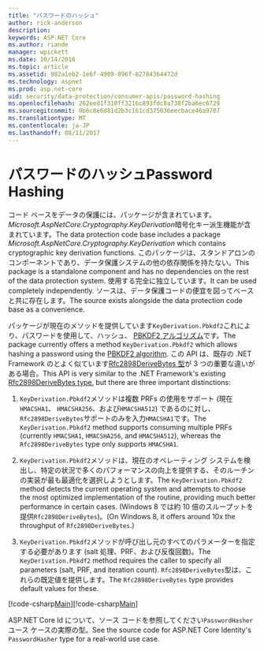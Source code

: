 ```yaml
---
title: "パスワードのハッシュ"
author: rick-anderson
description: 
keywords: ASP.NET Core
ms.author: riande
manager: wpickett
ms.date: 10/14/2016
ms.topic: article
ms.assetid: 982a1eb2-1e6f-4909-896f-82784364472d
ms.technology: aspnet
ms.prod: asp.net-core
uid: security/data-protection/consumer-apis/password-hashing
ms.openlocfilehash: 262eed1f310ff3216c893fdc8a738f2ba6ec6729
ms.sourcegitcommit: 0b6c8e6d81d2b3c161cd375036eecbace46a9707
ms.translationtype: MT
ms.contentlocale: ja-JP
ms.lasthandoff: 08/11/2017
---
```

# <a name="password-hashing"></a><span data-ttu-id="3b1ff-103">パスワードのハッシュ</span><span class="sxs-lookup"><span data-stu-id="3b1ff-103">Password Hashing</span></span>

<span data-ttu-id="3b1ff-104">コード ベースをデータの保護には、パッケージが含まれています。 *Microsoft.AspNetCore.Cryptography.KeyDerivation*暗号化キー派生機能が含まれています。</span><span class="sxs-lookup"><span data-stu-id="3b1ff-104">The data protection code base includes a package *Microsoft.AspNetCore.Cryptography.KeyDerivation* which contains cryptographic key derivation functions.</span></span> <span data-ttu-id="3b1ff-105">このパッケージは、スタンドアロンのコンポーネントであり、データ保護システムの他の依存関係を持たない。</span><span class="sxs-lookup"><span data-stu-id="3b1ff-105">This package is a standalone component and has no dependencies on the rest of the data protection system.</span></span> <span data-ttu-id="3b1ff-106">使用する完全に独立しています。</span><span class="sxs-lookup"><span data-stu-id="3b1ff-106">It can be used completely independently.</span></span> <span data-ttu-id="3b1ff-107">ソースは、データ保護コードの便宜を図ってベースと共に存在します。</span><span class="sxs-lookup"><span data-stu-id="3b1ff-107">The source exists alongside the data protection code base as a convenience.</span></span>

<span data-ttu-id="3b1ff-108">パッケージが現在のメソッドを提供しています`KeyDerivation.Pbkdf2`これにより、パスワードを使用して、ハッシュ、 [PBKDF2 アルゴリズム](https://tools.ietf.org/html/rfc2898#section-5.2)です。</span><span class="sxs-lookup"><span data-stu-id="3b1ff-108">The package currently offers a method `KeyDerivation.Pbkdf2` which allows hashing a password using the [PBKDF2 algorithm](https://tools.ietf.org/html/rfc2898#section-5.2).</span></span> <span data-ttu-id="3b1ff-109">この API は、既存の .NET Framework のとよく似ています[Rfc2898DeriveBytes 型](https://msdn.microsoft.com/library/System.Security.Cryptography.Rfc2898DeriveBytes(v=vs.110).aspx)が 3 つの重要な違いがある場合。</span><span class="sxs-lookup"><span data-stu-id="3b1ff-109">This API is very similar to the .NET Framework's existing [Rfc2898DeriveBytes type](https://msdn.microsoft.com/library/System.Security.Cryptography.Rfc2898DeriveBytes(v=vs.110).aspx), but there are three important distinctions:</span></span>

1. <span data-ttu-id="3b1ff-110">`KeyDerivation.Pbkdf2`メソッドは複数 PRFs の使用をサポート (現在`HMACSHA1`、 `HMACSHA256`、および`HMACSHA512`) であるのに対し、`Rfc2898DeriveBytes`サポートのみを入力`HMACSHA1`です。</span><span class="sxs-lookup"><span data-stu-id="3b1ff-110">The `KeyDerivation.Pbkdf2` method supports consuming multiple PRFs (currently `HMACSHA1`, `HMACSHA256`, and `HMACSHA512`), whereas the `Rfc2898DeriveBytes` type only supports `HMACSHA1`.</span></span>

2. <span data-ttu-id="3b1ff-111">`KeyDerivation.Pbkdf2`メソッドは、現在のオペレーティング システムを検出し、特定の状況で多くのパフォーマンスの向上を提供する、そのルーチンの実装が最も最適化を選択しようとします。</span><span class="sxs-lookup"><span data-stu-id="3b1ff-111">The `KeyDerivation.Pbkdf2` method detects the current operating system and attempts to choose the most optimized implementation of the routine, providing much better performance in certain cases.</span></span> <span data-ttu-id="3b1ff-112">(Windows 8 では約 10 倍のスループットを提供`Rfc2898DeriveBytes`)。</span><span class="sxs-lookup"><span data-stu-id="3b1ff-112">(On Windows 8, it offers around 10x the throughput of `Rfc2898DeriveBytes`.)</span></span>

3. <span data-ttu-id="3b1ff-113">`KeyDerivation.Pbkdf2`メソッドが呼び出し元のすべてのパラメーターを指定する必要があります (salt 処理、PRF、および反復回数)。</span><span class="sxs-lookup"><span data-stu-id="3b1ff-113">The `KeyDerivation.Pbkdf2` method requires the caller to specify all parameters (salt, PRF, and iteration count).</span></span> <span data-ttu-id="3b1ff-114">`Rfc2898DeriveBytes`型は、これらの既定値を提供します。</span><span class="sxs-lookup"><span data-stu-id="3b1ff-114">The `Rfc2898DeriveBytes` type provides default values for these.</span></span>

<span data-ttu-id="3b1ff-115">[!code-csharp[Main](password-hashing/samples/passwordhasher.cs)]</span><span class="sxs-lookup"><span data-stu-id="3b1ff-115">[!code-csharp[Main](password-hashing/samples/passwordhasher.cs)]</span></span>

<span data-ttu-id="3b1ff-116">ASP.NET Core Id について、ソース コードを参照してください`PasswordHasher`ユース ケースの実際の型。</span><span class="sxs-lookup"><span data-stu-id="3b1ff-116">See the source code for ASP.NET Core Identity's `PasswordHasher` type for a real-world use case.</span></span>
